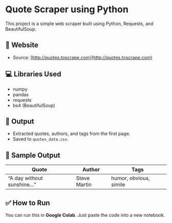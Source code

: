 # Quote Scraper using Python

This project is a simple web scraper built using Python, Requests, and BeautifulSoup.

## 📌 Website
- Source: [http://quotes.toscrape.com](http://quotes.toscrape.com)

## 💻 Libraries Used
- numpy
- pandas
- requests
- bs4 (BeautifulSoup)
## 📂 Output
- Extracted quotes, authors, and tags from the first page.
- Saved to `quotes_data.csv`.

## 📸 Sample Output

| Quote | Author | Tags |
|-------|--------|------|
| “A day without sunshine...” | Steve Martin | humor, obvious, simile |

## ✅ How to Run
You can run this in **Google Colab**. Just paste the code into a new notebook.
